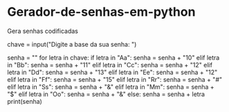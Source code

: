 # Gerador-de-senhas-em-python
Gera senhas codificadas

chave =  input("Digite a base da sua senha: ")

senha = ""
for letra in chave:
    if letra in "Aa": senha = senha + "10"
    elif letra in "Bb": senha = senha + "11"
    elif letra in "Cc": senha = senha + "12"
    elif letra in "Dd": senha = senha + "13"
    elif letra in "Ee": senha = senha + "12"
    elif letra in "Ff": senha = senha + "15"
    elif letra in "Rr": senha = senha + "#"
    elif letra in "Ss": senha = senha + "&"
    elif letra in "Mm": senha = senha + "$"
    elif letra in "Oo": senha = senha + "&"
    else: senha = senha + letra
print(senha)
